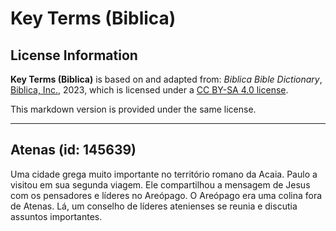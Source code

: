 # Key Terms (Biblica)

## License Information

**Key Terms (Biblica)** is based on and adapted from: _Biblica Bible Dictionary_, [Biblica, Inc.](https://www.biblica.com/), 2023, which is licensed under a [CC BY-SA 4.0 license](https://creativecommons.org/licenses/by-sa/4.0/legalcode.en).

This markdown version is provided under the same license.



--------------------------------

## Atenas (id: 145639)

Uma cidade grega muito importante no território romano da Acaia. Paulo a visitou em sua segunda viagem. Ele compartilhou a mensagem de Jesus com os pensadores e líderes no Areópago. O Areópago era uma colina fora de Atenas. Lá, um conselho de líderes atenienses se reunia e discutia assuntos importantes.


